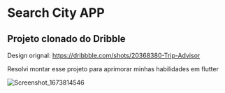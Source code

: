 # Search City APP


## Projeto clonado do Dribble
Design orignal: https://dribbble.com/shots/20368380-Trip-Advisor

Resolvi montar esse projeto para aprimorar minhas habilidades em flutter

![Screenshot_1673814546](https://user-images.githubusercontent.com/100232576/212565404-ee2c0d1a-842d-44ba-8f77-73ebb0c93fa6.png)
